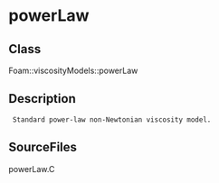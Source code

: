 # powerLaw 
## Class
Foam::viscosityModels::powerLaw

## Description
     Standard power-law non-Newtonian viscosity model.

## SourceFiles
powerLaw.C

